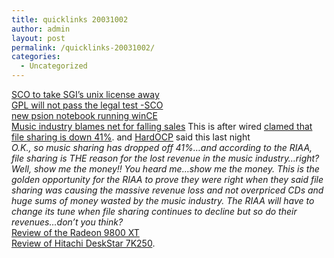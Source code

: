 ```yaml
---
title: quicklinks 20031002
author: admin
layout: post
permalink: /quicklinks-20031002/
categories:
  - Uncategorized
---
```

[SCO to take SGI&#8217;s unix license away][1]  
[GPL will not pass the legal test -SCO][2]  
[new psion notebook running winCE][3]  
[Music industry blames net for falling sales][4] This is after wired [clamed that file sharing is down 41%][5]. and [HardOCP][6] said this last night   
*O.K., so music sharing has dropped off 41%&#8230;and according to the RIAA, file sharing is THE reason for the lost revenue in the music industry&#8230;right? Well, show me the money!! You heard me&#8230;show me the money. This is the golden opportunity for the RIAA to prove they were right when they said file sharing was causing the massive revenue loss and not overpriced CDs and huge sums of money wasted by the music industry. The RIAA will have to change its tune when file sharing continues to decline but so do their revenues&#8230;don&rsquo;t you think?*  
[Review of the Radeon 9800 XT][7]  
[Review of Hitachi DeskStar 7K250][8].

 [1]: http://www.theregister.co.uk/content/53/33162.html
 [2]: http://www.theregister.co.uk/content/53/33163.html
 [3]: http://www.theregister.co.uk/content/53/33172.html
 [4]: http://www.theregister.co.uk/content/6/33166.html
 [5]: http://www.wired.com/news/business/0,1367,60654,00.html
 [6]: http://www.hardocp.com
 [7]: http://www.tomshardware.com/graphic/20030930/index.html
 [8]: http://www.tomshardware.com/storage/20031001/index.html